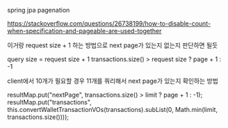 

spring jpa pagenation 


https://stackoverflow.com/questions/26738199/how-to-disable-count-when-specification-and-pageable-are-used-together




이거랑
request size + 1
하는 방법으로 next page가 있는지 없는지 판단하면 될듯



query size = request size + 1 
transactions.size() > request size ? page + 1 : -1

client에서 10개가 필요할 경우
11개를 쿼리해서 next page가 있는지 확인하는 방법

 resultMap.put("nextPage", transactions.size() > limit ? page + 1 : -1);
resultMap.put("transactions", this.convertWalletTransactionVOs(transactions).subList(0, Math.min(limit, transactions.size())));